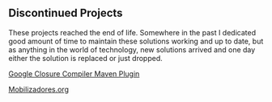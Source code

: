 
## Discontinued Projects

These projects reached the end of life. Somewhere in the past I dedicated good amount of time to maintain these solutions working and up to date, but as anything in the world of technology, new solutions arrived and one day either the solution is replaced or just dropped.

[Google Closure Compiler Maven Plugin](https://github.com/ismael-sarmento-jr/graveyard/tree/main/closure-compiler-maven-plugin)

[Mobilizadores.org](https://github.com/ismael-sarmento-jr/graveyard/tree/main/mobilizadores.org)
